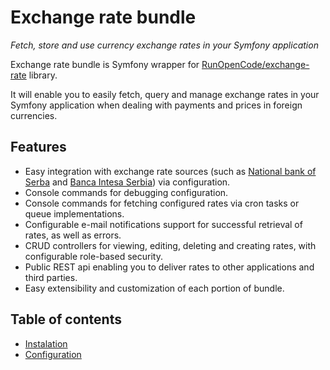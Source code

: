 Exchange rate bundle
====================

*Fetch, store and use currency exchange rates in your Symfony application*

Exchange rate bundle is Symfony wrapper for [RunOpenCode/exchange-rate](https://github.com/RunOpenCode/exchange-rate)
library.

It will enable you to easily fetch, query and manage exchange rates in your
Symfony application when dealing with payments and prices in foreign currencies.

## Features

- Easy integration with exchange rate sources
(such as [National bank of Serba](https://github.com/RunOpenCode/exchange-rate-nbs)
and [Banca Intesa Serbia](https://github.com/RunOpenCode/exchange-rate-intesa-rs)) via configuration.
- Console commands for debugging configuration.
- Console commands for fetching configured rates via cron tasks or queue
implementations.
- Configurable e-mail notifications support for successful retrieval of
rates, as well as errors.
- CRUD controllers for viewing, editing, deleting and creating rates, with
configurable role-based security.
- Public REST api enabling you to deliver rates to other applications
and third parties.
- Easy extensibility and customization of each portion of bundle.

## Table of contents

- [Instalation](installation.md)
- [Configuration](configuration.md)